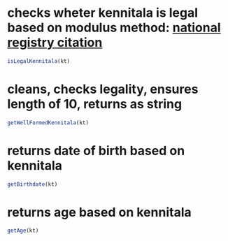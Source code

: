 # checks wheter kennitala is legal based on modulus method: [national registry citation](http://www.skra.is/pages/1049)
```javascript
isLegalKennitala(kt)
```

# cleans, checks legality, ensures length of 10, returns as string
```javascript
getWellFormedKennitala(kt)
```

# returns date of birth based on kennitala
```javascript
getBirthdate(kt)
```

# returns age based on kennitala
```javascript
getAge(kt)
```